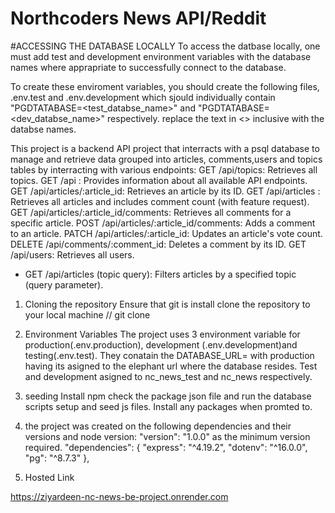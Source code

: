 # Northcoders News API/Reddit

#ACCESSING THE DATABASE LOCALLY
To access the datbase locally, one must add test and development environment variables with the database names where apprapriate to successfully connect to the database.

To create these enviroment variables, you should create the following files, .env.test and .env.development which sjould individually contain "PGDTATABASE=<test_databse_name>" and "PGDTATABASE=<dev_databse_name>" respectively. replace the text in <> inclusive with the databse names.

<!-- Project Summary -->

This project is a backend API project that interracts with a psql database to manage and retrieve data grouped into articles, comments,users and topics tables by interracting with various endpoints:
GET /api/topics: Retrieves all topics.
GET /api : Provides information about all available API endpoints.
GET /api/articles/:article_id: Retrieves an article by its ID.
GET /api/articles : Retrieves all articles and includes comment count (with feature request).
GET /api/articles/:article_id/comments: Retrieves all comments for a specific article.
POST /api/articles/:article_id/comments: Adds a comment to an article.
PATCH /api/articles/:article_id: Updates an article's vote count.
DELETE /api/comments/:comment_id: Deletes a comment by its ID.
GET /api/users: Retrieves all users.

- GET /api/articles (topic query): Filters articles by a specified topic (query parameter).

1. Cloning the repository
   Ensure that git is install
   clone the repository to your local machine // git clone <url>
2. Environment Variables
   The project uses 3 environment variable for production(.env.production), development (.env.development)and testing(.env.test). They conatain the DATABASE_URL=<database> with production having its <database> asigned to the elephant url where the database resides. Test and development asigned to nc_news_test and nc_news respectively.

3. seeding
   Install npm
   check the package json file and run the database scripts setup and seed js files. Install any packages when promted to.

4. the project was created on the following dependencies and their versions
   and node version: "version": "1.0.0" as the minimum version required.
   "dependencies": {
   "express": "^4.19.2",
   "dotenv": "^16.0.0",
   "pg": "^8.7.3"
   },

5. Hosted Link

https://ziyardeen-nc-news-be-project.onrender.com
